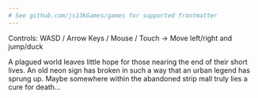 ```yaml
---
# See github.com/js13kGames/games for supported frontmatter
---
```

Controls: WASD / Arrow Keys / Mouse / Touch -> Move left/right and jump/duck

A plagued world leaves little hope for those nearing the end of their short lives. An old neon sign has broken in such a way that an urban legend has sprung up. Maybe somewhere within the abandoned strip mall truly lies a cure for death...